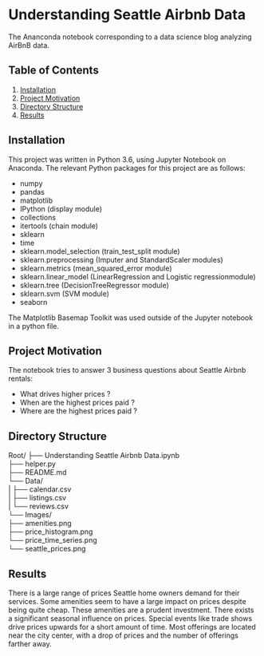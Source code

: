# Understanding Seattle Airbnb Data
The Ananconda notebook corresponding to a data science blog analyzing AirBnB data.

## Table of Contents

1. [Installation](#installation)
2. [Project Motivation](#motivation)
3. [Directory Structure](#directoryStructure)
4. [Results](#results)

## Installation <a name="installation"></a>

This project was written in Python 3.6, using Jupyter Notebook on Anaconda. The relevant Python packages for this project are as follows:

- numpy
- pandas
- matplotlib
- IPython (display module)
- collections
- itertools (chain module)
- sklearn
- time
- sklearn.model_selection (train_test_split module)
- sklearn.preprocessing (Imputer and StandardScaler modules)
- sklearn.metrics (mean_squared_error module)
- sklearn.linear_model (LinearRegression and Logistic regressionmodule)
- sklearn.tree (DecisionTreeRegressor module)
- sklearn.svm (SVM module)
- seaborn

The Matplotlib Basemap Toolkit was used outside of the Jupyter notebook in a python file.

## Project Motivation <a name="motivation"></a>

The notebook tries to answer 3 business questions about Seattle Airbnb rentals:

- What drives higher prices ?
- When are the highest prices paid ?
- Where are the highest prices paid ?

## Directory Structure <a name="directoryStructure"></a>

Root/
├── Understanding Seattle Airbnb Data.ipynb  
├── helper.py  
├── README.md  
└── Data/  
|   ├── calendar.csv  
|   ├──	listings.csv  
|   └── reviews.csv  
└── Images/  
    ├── amenities.png  
    ├──	price_histogram.png  
    └── price_time_series.png  
    └── seattle_prices.png  

## Results <a name="results"></a>
There is a large range of prices Seattle home owners demand for their services. Some amenities seem to have a large impact on prices despite being quite cheap. These amenities are a prudent investment. There exists a significant seasonal influence on prices. Special events like trade shows drive prices upwards for a short amount of time. Most offerings are located near the city center, with a drop of prices and the number of offerings farther away.
